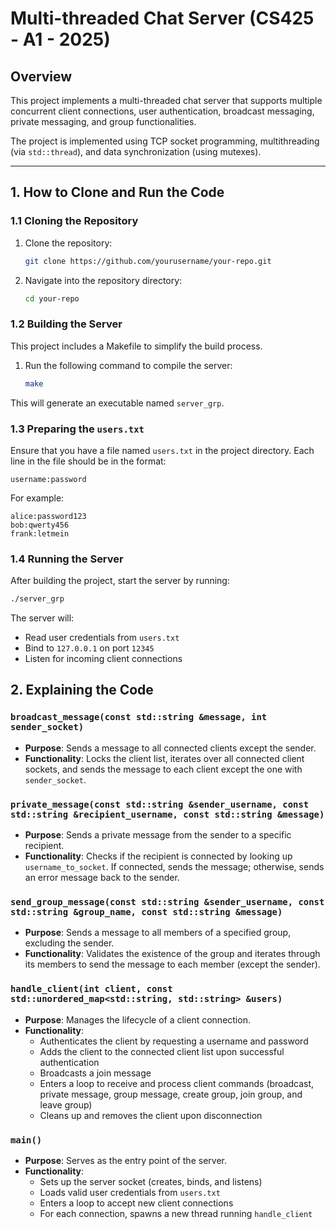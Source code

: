 # Multi-threaded Chat Server (CS425 - A1 - 2025)

## Overview
This project implements a multi-threaded chat server that supports multiple concurrent client connections, user authentication, broadcast messaging, private messaging, and group functionalities. 

The project is implemented using TCP socket programming, multithreading (via `std::thread`), and data synchronization (using mutexes).

---

## 1. How to Clone and Run the Code

### 1.1 Cloning the Repository
1. Clone the repository:
   ```bash
   git clone https://github.com/yourusername/your-repo.git
   ```

2. Navigate into the repository directory:
   ```bash
   cd your-repo
   ```

### 1.2 Building the Server
This project includes a Makefile to simplify the build process.

1. Run the following command to compile the server:
   ```bash
   make
   ```

This will generate an executable named `server_grp`.

### 1.3 Preparing the `users.txt`
Ensure that you have a file named `users.txt` in the project directory. Each line in the file should be in the format:

```
username:password
```

For example:
```
alice:password123
bob:qwerty456
frank:letmein
```

### 1.4 Running the Server
After building the project, start the server by running:
```bash
./server_grp
```

The server will:
* Read user credentials from `users.txt`
* Bind to `127.0.0.1` on port `12345`
* Listen for incoming client connections

## 2. Explaining the Code

### `broadcast_message(const std::string &message, int sender_socket)`
* **Purpose**: Sends a message to all connected clients except the sender.
* **Functionality**: Locks the client list, iterates over all connected client sockets, and sends the message to each client except the one with `sender_socket`.

### `private_message(const std::string &sender_username, const std::string &recipient_username, const std::string &message)`
* **Purpose**: Sends a private message from the sender to a specific recipient.
* **Functionality**: Checks if the recipient is connected by looking up `username_to_socket`. If connected, sends the message; otherwise, sends an error message back to the sender.

### `send_group_message(const std::string &sender_username, const std::string &group_name, const std::string &message)`
* **Purpose**: Sends a message to all members of a specified group, excluding the sender.
* **Functionality**: Validates the existence of the group and iterates through its members to send the message to each member (except the sender).

### `handle_client(int client, const std::unordered_map<std::string, std::string> &users)`
* **Purpose**: Manages the lifecycle of a client connection.
* **Functionality**:
   * Authenticates the client by requesting a username and password
   * Adds the client to the connected client list upon successful authentication
   * Broadcasts a join message
   * Enters a loop to receive and process client commands (broadcast, private message, group message, create group, join group, and leave group)
   * Cleans up and removes the client upon disconnection

### `main()`
* **Purpose**: Serves as the entry point of the server.
* **Functionality**:
   * Sets up the server socket (creates, binds, and listens)
   * Loads valid user credentials from `users.txt`
   * Enters a loop to accept new client connections
   * For each connection, spawns a new thread running `handle_client`
